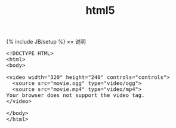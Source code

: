 ﻿---
layout: post
title: "html5"
description: "html5 基础知识"
category: html5
tags: [html5]
---
{% include JB/setup %}
×× 说明
<pre>
&lt;!DOCTYPE HTML&gt;
&lt;html&gt;
&lt;body&gt;

&lt;video width="320" height="240" controls="controls"&gt;
  &lt;source src="movie.ogg" type="video/ogg"&gt;
  &lt;source src="movie.mp4" type="video/mp4"&gt;
Your browser does not support the video tag.
&lt;/video&gt;

&lt;/body&gt;
&lt;/html&gt;
</pre>